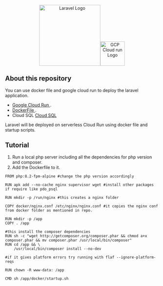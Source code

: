 <p align="center"><a href="https://laravel.com" target="_blank"><img src="https://raw.githubusercontent.com/laravel/art/master/logo-lockup/5%20SVG/2%20CMYK/1%20Full%20Color/laravel-logolockup-cmyk-red.svg" width="200" alt="Laravel Logo"></a><a href="https://laravel.com" target="_blank"><img src="https://seeklogo.com/images/G/google-cloud-run-logo-895F1305FF-seeklogo.com.png" height="80" width="80" alt="GCP Cloud run Logo"></a></p>



## About this repository

You can use docker file and google cloud run to deploy the laravel application. 


- [Google Cloud Run ](https://console.cloud.google.com/run).
- [DockerFile ](https://docs.docker.com/engine/reference/builder/).
- Cloud SQL [Cloud SQL ](https://cloud.google.com/sql/docs/introduction) 

Laravel will be deployed on serverless Cloud Run using docker file and startup scripts. 

## Tutorial 

1. Run a local php server including all the dependencies for php version and composer.
2. Add the Dockerfile to it. 

```
FROM php:8.2-fpm-alpine #change the php version accordingly

RUN apk add --no-cache nginx supervisor wget #install other packages if require like pdo_psql

RUN mkdir -p /run/nginx #this creates a nginx folder

COPY docker/nginx.conf /etc/nginx/nginx.conf #it copies the nginx conf from docker folder as mentioned in repo.

RUN mkdir -p /app
COPY . /app 

#this install the composer dependencies
RUN sh -c "wget http://getcomposer.org/composer.phar && chmod a+x composer.phar && mv composer.phar /usr/local/bin/composer"
RUN cd /app && \
    /usr/local/bin/composer install --no-dev 

#if it gives platform errors try running with flaf --ignore-platform-reqs

RUN chown -R www-data: /app

CMD sh /app/docker/startup.sh
```

